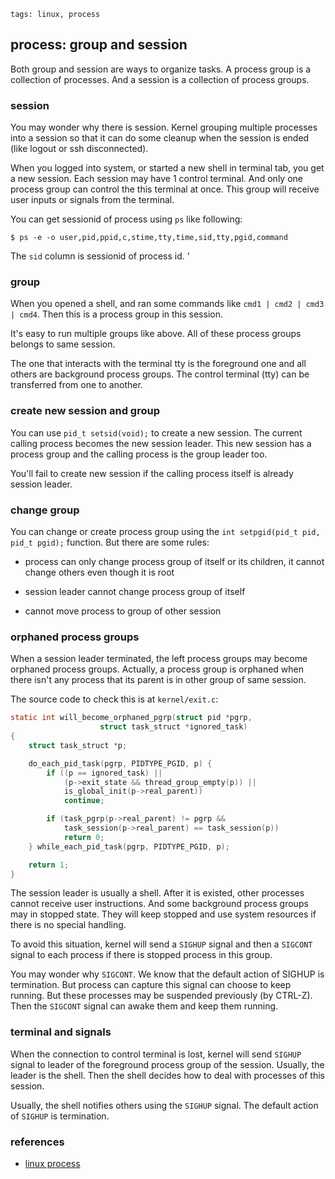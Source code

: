 ```metadata
tags: linux, process
```

## process: group and session

Both group and session are ways to organize tasks. A process group is a collection of
 processes. And a session is a collection of process groups.

### session
You may wonder why there is session. Kernel grouping multiple processes into a session
 so that it can do some cleanup when the session is ended (like logout or ssh disconnected).

When you logged into system, or started a new shell in terminal tab, you get a new session.
 Each session may have 1 control terminal. And only one process group can control the this
 terminal at once. This group will receive user inputs or signals from the terminal.

You can get sessionid of process using `ps` like following:

    $ ps -e -o user,pid,ppid,c,stime,tty,time,sid,tty,pgid,command

The `sid` column is sessionid of process id.
'
### group
When you opened a shell, and ran some commands like `cmd1 | cmd2 | cmd3 | cmd4`. Then this
 is a process group in this session.

It's easy to run multiple groups like above. All of these process groups belongs to same
 session.

The one that interacts with the terminal tty is the foreground one and all others are
 background process groups. The control terminal (tty) can be transferred from one to
 another.

### create new session and group
You can use `pid_t setsid(void);` to create a new session. The current calling process
 becomes the new session leader. This new session has a process group and the calling
 process is the group leader too.

You'll fail to create new session if the calling process itself is already session leader.

### change group
You can change or create process group using the `int setpgid(pid_t pid, pid_t pgid);`
 function. But there are some rules:

- process can only change process group of itself or its children, it cannot change others
 even though it is root

- session leader cannot change process group of itself

- cannot move process to group of other session

### orphaned process groups
When a session leader terminated, the left process groups may become orphaned process groups.
Actually, a process group is orphaned when there isn't any process that its parent is in other
 group of same session.

The source code to check this is at `kernel/exit.c`:

```c
static int will_become_orphaned_pgrp(struct pid *pgrp,
					struct task_struct *ignored_task)
{
	struct task_struct *p;

	do_each_pid_task(pgrp, PIDTYPE_PGID, p) {
		if ((p == ignored_task) ||
		    (p->exit_state && thread_group_empty(p)) ||
		    is_global_init(p->real_parent))
			continue;

		if (task_pgrp(p->real_parent) != pgrp &&
		    task_session(p->real_parent) == task_session(p))
			return 0;
	} while_each_pid_task(pgrp, PIDTYPE_PGID, p);

	return 1;
}
```

The session leader is usually a shell. After it is existed, other processes cannot receive
 user instructions. And some background process groups may in stopped state. They will keep
 stopped and use system resources if there is no special handling.

To avoid this situation, kernel will send a `SIGHUP` signal and then a `SIGCONT` signal to
 each process if there is stopped process in this group.

You may wonder why `SIGCONT`. We know that the default action of SIGHUP is termination. But
 process can capture this signal can choose to keep running. But these processes may be
 suspended previously (by CTRL-Z). Then the `SIGCONT` signal can awake them and keep them
 running.


### terminal and signals
When the connection to control terminal is lost, kernel will send `SIGHUP` signal to leader
 of the foreground process group of the session. Usually, the leader is the shell. Then
 the shell decides how to deal with processes of this session.

Usually, the shell notifies others using the `SIGHUP` signal. The default action of `SIGHUP`
 is termination.

### references
- [linux process](https://www.win.tue.nl/~aeb/linux/lk/lk-10.html)
